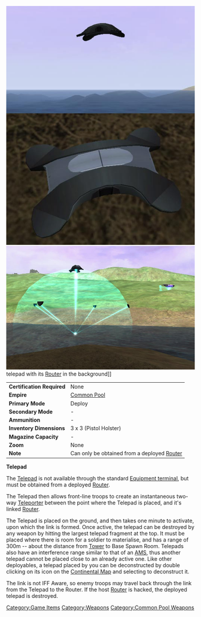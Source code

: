 ![](../images/Telepad.jpg "fig:Telepad.jpg")
![](../images/Telepad_deployed.jpg "fig:Telepad_deployed.jpg") telepad with its
[Router](../vehicles/Router.md) in the background\]\]

|                            |                                                                      |
| -------------------------- | -------------------------------------------------------------------- |
| **Certification Required** | None                                                                 |
| **Empire**                 | [Common Pool](../terminology/Common_Pool.md)                         |
| **Primary Mode**           | Deploy                                                               |
| **Secondary Mode**         | \-                                                                   |
| **Ammunition**             | \-                                                                   |
| **Inventory Dimensions**   | 3 x 3 (Pistol Holster)                                               |
| **Magazine Capacity**      | \-                                                                   |
| **Zoom**                   | None                                                                 |
| **Note**                   | Can only be obtained from a deployed [Router](../vehicles/Router.md) |

**Telepad**

The [Telepad](Telepad.md) is not available through the standard
[Equipment terminal](../items/Equipment_Terminal.md), but must be
obtained from a deployed [Router](../vehicles/Router.md).

The Telepad then allows front-line troops to create an instantaneous
two-way [Teleporter](../terminology/Teleporter.md) between the point where the
Telepad is placed, and it's linked [Router](../vehicles/Router.md).

The Telepad is placed on the ground, and then takes one minute to
activate, upon which the link is formed. Once active, the telepad can be
destroyed by any weapon by hitting the largest telepad fragment at the
top. It must be placed where there is room for a soldier to materialise,
and has a range of 300m -- about the distance from
[Tower](../locations/Towers.md) to Base Spawn Room. Telepads also have an
interference range similar to that of an [AMS](../vehicles/Advanced_Mobile_Station.md), thus
another telepad cannot be placed close to an already active one. Like
other deployables, a telepad placed by you can be deconstructed by
double clicking on its icon on the [Continental
Map](../etc/Continental_Map.md) and selecting to deconstruct it.

The link is not IFF Aware, so enemy troops may travel back through the
link from the Telepad to the Router. If the host
[Router](../vehicles/Router.md) is hacked, the deployed telepad is
destroyed.

[Category:Game Items](Category:Game_Items.md)
[Category:Weapons](Category:Weapons.md) [Category:Common Pool
Weapons](Category:Common_Pool_Weapons.md)

